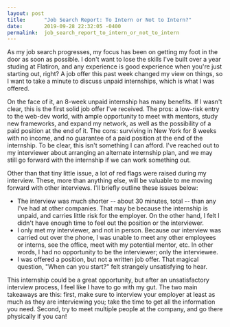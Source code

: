 ```yaml
---
layout: post
title:      "Job Search Report: To Intern or Not to Intern?"
date:       2019-09-28 22:32:05 -0400
permalink:  job_search_report_to_intern_or_not_to_intern
---
```



As my job search progresses, my focus has been on getting my foot in the door as soon as possible.  I don't want to lose the skills I've built over a year studing at Flatiron, and any experience is good experience when you're just starting out, right?  A job offer this past week changed my view on things, so I want to take a minute to discuss unpaid internships, which is what I was offered.

On the face of it, an 8-week unpaid internship has many benefits. If I wasn't clear, this is the first solid job offer I've received.  The pros: a low-risk entry to the web-dev world, with ample opportunity to meet with mentors, study new frameworks, and expand my network, as well as the possibility of a paid position at the end of it.  The cons: surviving in New York for 8 weeks with no income, and no guarantee of a paid position at the end of the internship.  To be clear, this isn't something I can afford.  I've reached out to my interviewer about arranging an alternate internship plan, and we may still go forward with the internship if we can work something out.

Other than that tiny little issue, a lot of red flags were raised during my interview.  These, more than anything else, will be valuable to me moving forward with other interviews.  I'll briefly outline these issues below:

* The interview was much shorter -- about 30 minutes, total -- than any I've had at other companies.  That may be because the internship is unpaid, and carries little risk for the employer.  On the other hand, I felt I didn't have enough time to feel out the position or the interviewer.
* I only met my interviewer, and not in person.  Because our interview was carried out over the phone, I was unable to meet any other employees or interns, see the office, meet with my potential mentor, etc.  In other words, I had no opportunity to be the interviewer; only the interviewee.
* I was offered a position, but not a written job offer.  That magical question, "When can you start?" felt strangely unsatisfying to hear.

This internship could be a great opportunity, but after an unsatisfactory interview process, I feel like I have to go with my gut.  The two main takeaways are this: first, make sure to interview your employer at least as much as they are interviewing you; take the time to get all the information you need.  Second, try to meet multiple people at the company, and go there physically if you can!  

